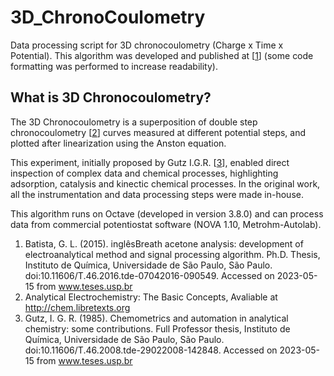 # 3D_ChronoCoulometry
Data processing script for 3D chronocoulometry (Charge x Time x Potential). This algorithm was developed and published at \[[1](https://doi.org/10.11606/T.46.2016.tde-07042016-090549)\] (some code formatting was performed to increase readability).

## What is 3D Chronocoulometry?
The 3D Chronocoulometry is a superposition of double step chronocoulometry \[[2](https://chem.libretexts.org/Bookshelves/Analytical_Chemistry/Supplemental_Modules_(Analytical_Chemistry)/Analytical_Sciences_Digital_Library/Courseware/Analytical_Electrochemistry%3A_The_Basic_Concepts/04_Voltammetric_Methods/A._Basics_of_Voltammetry/01_Potential_Step_Methods/b\)_Chronocoulometry)\] curves measured at different potential steps, and plotted after linearization using the Anston equation.

This experiment, initially proposed by Gutz I.G.R. \[[3](http://dx.doi.org/10.0.45.86/T.46.2008.tde-29022008-142848)\], enabled direct inspection of complex data and chemical processes, highlighting adsorption, catalysis and kinectic chemical processes. In the original work, all the instrumentation and data processing steps were made in-house.

This algorithm runs on Octave (developed in version 3.8.0) and can process data from commercial potentiostat software (NOVA 1.10, Metrohm-Autolab).

1. Batista, G. L. (2015). inglêsBreath acetone analysis: development of electroanalytical method and signal processing algorithm. Ph.D. Thesis, Instituto de Química, Universidade de São Paulo, São Paulo. doi:10.11606/T.46.2016.tde-07042016-090549. Accessed on 2023-05-15 from www.teses.usp.br
2. Analytical Electrochemistry: The Basic Concepts, Avaliable at http://chem.libretexts.org
3. Gutz, I. G. R. (1985). Chemometrics and automation in analytical chemistry: some contributions. Full Professor thesis, Instituto de Química, Universidade de São Paulo, São Paulo. doi:10.11606/T.46.2008.tde-29022008-142848. Accessed on 2023-05-15 from www.teses.usp.br
